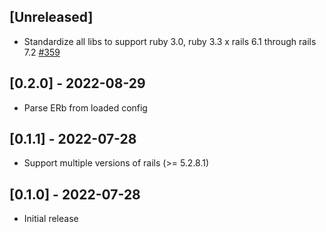 ## [Unreleased]

- Standardize all libs to support ruby 3.0, ruby 3.3 x rails 6.1 through rails 7.2 [#359](https://github.com/powerhome/power-tools/pull/359)

## [0.2.0] - 2022-08-29

- Parse ERb from loaded config

## [0.1.1] - 2022-07-28

- Support multiple versions of rails (>= 5.2.8.1)

## [0.1.0] - 2022-07-28

- Initial release
